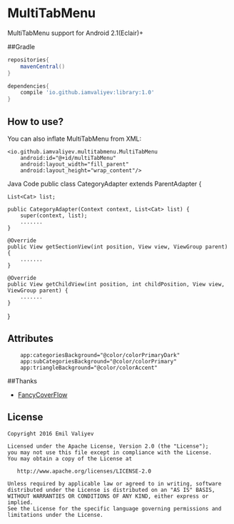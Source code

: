 # MultiTabMenu
MultiTabMenu support for Android 2.1(Eclair)+

##Gradle

```groovy
repositories{
    mavenCentral()
}

dependencies{
    compile 'io.github.iamvaliyev:library:1.0'
}
```
## How to use?
You can also inflate MultiTabMenu from XML:

    <io.github.iamvaliyev.multitabmenu.MultiTabMenu
        android:id="@+id/multiTabMenu"
        android:layout_width="fill_parent"
        android:layout_height="wrap_content"/>
        
Java Code
    public class CategoryAdapter extends ParentAdapter {

    List<Cat> list;

    public CategoryAdapter(Context context, List<Cat> list) {
        super(context, list);
        .......
    }

    @Override
    public View getSectionView(int position, View view, ViewGroup parent) {
        .......
    }

    @Override
    public View getChildView(int position, int childPosition, View view, ViewGroup parent) {
        .......
    }
}
        
## Attributes
        app:categoriesBackground="@color/colorPrimaryDark"
        app:subCategoriesBackground="@color/colorPrimary"
        app:triangleBackground="@color/colorAccent"

##Thanks
*   [FancyCoverFlow](https://github.com/davidschreiber/FancyCoverFlow)

License
-------

    Copyright 2016 Emil Valiyev

    Licensed under the Apache License, Version 2.0 (the "License");
    you may not use this file except in compliance with the License.
    You may obtain a copy of the License at

       http://www.apache.org/licenses/LICENSE-2.0

    Unless required by applicable law or agreed to in writing, software
    distributed under the License is distributed on an "AS IS" BASIS,
    WITHOUT WARRANTIES OR CONDITIONS OF ANY KIND, either express or implied.
    See the License for the specific language governing permissions and
    limitations under the License.
